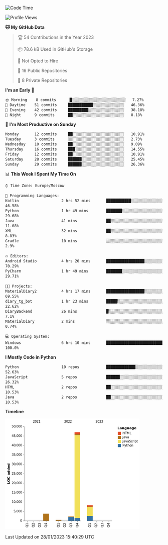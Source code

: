 <!--START_SECTION:waka-->
![Code Time](http://img.shields.io/badge/Code%20Time-6%20hrs%2010%20mins-blue)

![Profile Views](http://img.shields.io/badge/Profile%20Views-70-blue)

**🐱 My GitHub Data** 

> 🏆 54 Contributions in the Year 2023
 > 
> 📦 78.6 kB Used in GitHub's Storage 
 > 
> 🚫 Not Opted to Hire
 > 
> 📜 16 Public Repositories 
 > 
> 🔑 8 Private Repositories  
 > 
**I'm an Early 🐤** 

```text
🌞 Morning    8 commits      █░░░░░░░░░░░░░░░░░░░░░░░░   7.27% 
🌆 Daytime    51 commits     ███████████░░░░░░░░░░░░░░   46.36% 
🌃 Evening    42 commits     █████████░░░░░░░░░░░░░░░░   38.18% 
🌙 Night      9 commits      ██░░░░░░░░░░░░░░░░░░░░░░░   8.18%

```
📅 **I'm Most Productive on Sunday** 

```text
Monday       12 commits     ██░░░░░░░░░░░░░░░░░░░░░░░   10.91% 
Tuesday      3 commits      ░░░░░░░░░░░░░░░░░░░░░░░░░   2.73% 
Wednesday    10 commits     ██░░░░░░░░░░░░░░░░░░░░░░░   9.09% 
Thursday     16 commits     ███░░░░░░░░░░░░░░░░░░░░░░   14.55% 
Friday       12 commits     ██░░░░░░░░░░░░░░░░░░░░░░░   10.91% 
Saturday     28 commits     ██████░░░░░░░░░░░░░░░░░░░   25.45% 
Sunday       29 commits     ██████░░░░░░░░░░░░░░░░░░░   26.36%

```


📊 **This Week I Spent My Time On** 

```text
⌚︎ Time Zone: Europe/Moscow

💬 Programming Languages: 
Kotlin                   2 hrs 52 mins       ███████████░░░░░░░░░░░░░░   46.58% 
Python                   1 hr 49 mins        ███████░░░░░░░░░░░░░░░░░░   29.68% 
Java                     41 mins             ██░░░░░░░░░░░░░░░░░░░░░░░   11.08% 
XML                      32 mins             ██░░░░░░░░░░░░░░░░░░░░░░░   8.83% 
Gradle                   10 mins             ░░░░░░░░░░░░░░░░░░░░░░░░░   2.9%

🔥 Editors: 
Android Studio           4 hrs 20 mins       █████████████████░░░░░░░░   70.29% 
PyCharm                  1 hr 49 mins        ███████░░░░░░░░░░░░░░░░░░   29.71%

🐱‍💻 Projects: 
MaterialDiary2           4 hrs 17 mins       █████████████████░░░░░░░░   69.55% 
diary_tg_bot             1 hr 23 mins        █████░░░░░░░░░░░░░░░░░░░░   22.62% 
DiaryBackend             26 mins             █░░░░░░░░░░░░░░░░░░░░░░░░   7.1% 
MaterialDiary            2 mins              ░░░░░░░░░░░░░░░░░░░░░░░░░   0.74%

💻 Operating System: 
Windows                  6 hrs 10 mins       █████████████████████████   100.0%

```

**I Mostly Code in Python** 

```text
Python                   10 repos            █████████████░░░░░░░░░░░░   52.63% 
JavaScript               5 repos             ██████░░░░░░░░░░░░░░░░░░░   26.32% 
HTML                     2 repos             ██░░░░░░░░░░░░░░░░░░░░░░░   10.53% 
Java                     2 repos             ██░░░░░░░░░░░░░░░░░░░░░░░   10.53%

```


**Timeline**

![Chart not found](https://raw.githubusercontent.com/Adlemex/Adlemex/main/charts/bar_graph.png) 


 Last Updated on 28/01/2023 15:40:29 UTC
<!--END_SECTION:waka-->
